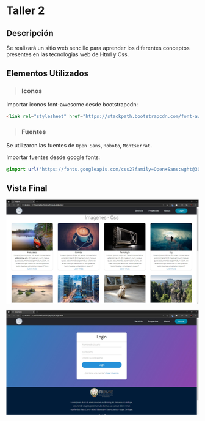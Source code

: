 # Taller 2
## Descripción
Se realizará un sitio web sencillo para aprender los diferentes conceptos presentes en las tecnologias web de Html y Css.

## Elementos Utilizados
> ### Iconos
Importar iconos font-awesome desde bootstrapcdn:
``` Html
<link rel="stylesheet" href="https://stackpath.bootstrapcdn.com/font-awesome/4.7.0/css/font-awesome.min.css">
```

> ### Fuentes
Se utilizaron las fuentes de `Open Sans`, `Roboto`, `Montserrat`.

Importar fuentes desde google fonts:
``` Css
@import url('https://fonts.googleapis.com/css2?family=Open+Sans:wght@300&family=Roboto:wght@300&family=Montserrat:wght@500&display=swap');
```


## Vista Final

![Cap1](img/1.jpg)

![Cap1](img/2.jpg)

